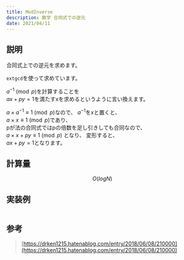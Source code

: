 ```yaml
---
title: ModInverse
description: 数学 合同式での逆元
date: 2021/04/11
---
```


## 説明
合同式上での逆元を求めます。

`extgcd`を使って求めています。

$a^{-1} \pmod p$を計算することを  
$ax + py = 1$を満たすxを求めるというように言い換えます。

$a \times a^{-1} \equiv 1 \pmod p$なので、
$a^{-1}$を$x$と置くと、  
$a \times x \equiv 1 \pmod p$であり、  
pが法の合同式ではpの倍数を足し引きしても合同なので、  
$a \times x + py \equiv 1 \pmod p$  となり、
変形すると、  
$ax + py = 1$となります。

## 計算量
$$
O(logN)
$$

## 実装例

```cpp import=/assets/Library/math/modinv.cpp
```

## 参考
> [https://drken1215.hatenablog.com/entry/2018/06/08/210000](https://drken1215.hatenablog.com/entry/2018/06/08/210000)